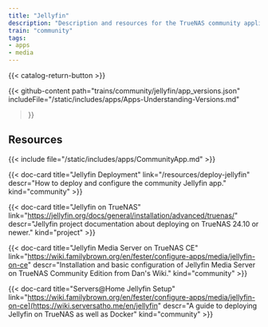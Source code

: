 ```yaml
---
title: "Jellyfin"
description: "Description and resources for the TrueNAS community application called Jellyfin."
train: "community"
tags:
- apps
- media
---
```


{{< catalog-return-button >}}

{{< github-content 
    path="trains/community/jellyfin/app_versions.json"
	includeFile="/static/includes/apps/Apps-Understanding-Versions.md"
>}}

## Resources

{{< include file="/static/includes/apps/CommunityApp.md" >}}

<div class="docs-sections">

{{< doc-card title="Jellyfin Deployment" link="/resources/deploy-jellyfin"
descr="How to deploy and configure the community Jellyfin app." kind="community" >}}

{{< doc-card title="Jellyfin on TrueNAS" link="https://jellyfin.org/docs/general/installation/advanced/truenas/"
descr="Jellyfin project documentation about deploying on TrueNAS 24.10 or newer." kind="project" >}}

{{< doc-card title="Jellyfin Media Server on TrueNAS CE" link="https://wiki.familybrown.org/en/fester/configure-apps/media/jellyfin-on-ce"
descr="Installation and basic configuration of Jellyfin Media Server on TrueNAS Community Edition from Dan's Wiki." kind="community" >}}

{{< doc-card title="Servers@Home Jellyfin Setup" link="https://wiki.familybrown.org/en/fester/configure-apps/media/jellyfin-on-ce](https://wiki.serversatho.me/en/jellyfin"
descr="A guide to deploying Jellyfin on TrueNAS as well as Docker" kind="community" >}}

</div>
